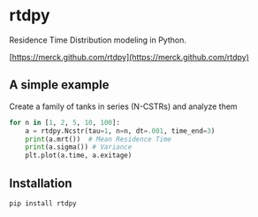 # rtdpy

Residence Time Distribution modeling in Python.

[https://merck.github.com/rtdpy](https://merck.github.com/rtdpy)

## A simple example
Create a family of tanks in series (N-CSTRs) and analyze them
```python
for n in [1, 2, 5, 10, 100]:
    a = rtdpy.Ncstr(tau=1, n=n, dt=.001, time_end=3)
    print(a.mrt())  # Mean Residence Time
    print(a.sigma()) # Variance
    plt.plot(a.time, a.exitage)
```

## Installation
```bash
pip install rtdpy
```
